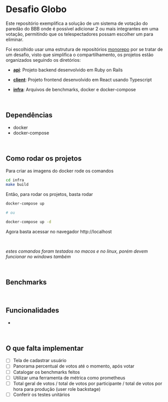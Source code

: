 # Desafio Globo

Este repositório exemplifica a solução de um sistema de votação do paredão do BBB onde é possível adicionar 2 ou mais integrantes em uma votação, permitindo que os telespectadores possam escolher um para eliminar.

Foi escolhido usar uma estrutura de repositórios [monorepo](https://en.wikipedia.org/wiki/Monorepo) por se tratar de um desafio, visto que simplifica o compartilhamento, os projetos estão organizados seguindo os diretórios:

- **[api](/api)**: Projeto backend desenvolvido em Ruby on Rails

- **[client](/client)**: Projeto frontend desenvolvido em React usando Typescript

- **[infra](/infra)**: Arquivos de benchmarks, docker e docker-compose

<br>

## Dependências

- docker
- docker-compose

<br>

## Como rodar os projetos

Para criar as imagens do docker rode os comandos

```bash
cd infra
make build
```

Então, para rodar os projetos, basta rodar

```bash
docker-compose up

# ou 

docker-compose up -d
```

Agora basta acessar no navegador http://localhost

<br>

_estes comandos foram testados no macos e no linux, porém devem funcionar no windows também_

<br>

## Benchmarks


<br>

## Funcionalidades
 - 

<br>

## O que falta implementar

- [ ] Tela de cadastrar usuário
- [ ] Panorama percentual de votos até o momento, após votar
- [ ] Catalogar os benchmarks feitos
- [ ] Utilizar uma ferramenta de métrica como prometheus
- [ ] Total geral de votos / total de votos por participante / total de votos por hora para produção (user role backstage)
- [ ] Conferir os testes unitários
